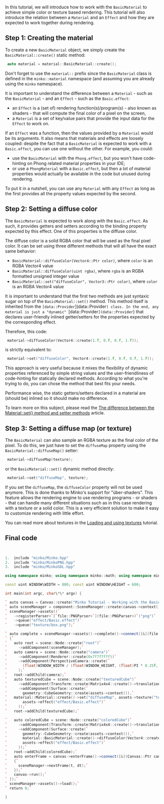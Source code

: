 In this tutorial, we will introduce how to work with the `BasicMaterial` to achieve simple color or texture based rendering. This tutorial will also introduce the relation between a `Material` and an `Effect` and how they are expected to work together during rendering.

Step 1: Creating the material
-----------------------------

To create a new `BasicMaterial` object, we simply create the `BasicMaterial::create()` static method:


```cpp
 auto material = material::BasicMaterial::create(); 
```


Don't forget to use the `material::` prefix since the `BasicMaterial` class is defined in the `minko::material` namespace (and assuming you are already using the `minko` namespace).

It is important to understand the difference between a `Material` - such as the `BasicMaterial` - and an `Effect` - such as the `Basic.effect`:

-   an `Effect` is a (set of) rendering function(s)/program(s) - also known as shaders - that will compute the final color of a pixel on the screen,
-   a `Material` is a set of key/value pairs that provide the input data for the `Effect` to work on.

If an `Effect` was a function, then the values provided by a `Material` would be its arguments. It also means that materials and effects are loosely coupled: despite the fact that a `BasicMaterial` is expected to work with a `Basic.effect`, you can use one without the other. For example, you could:

-   use the `BasicMaterial` with the `Phong.effect`, but you won't have code-hinting on Phong related material properties in your IDE;
-   or use a `PhongMaterial` with a `Basic.effect`, but then a lot of material properties would actually be available in the code but unused during rendering.

To put it in a nutshell, you can use any `Material` with any `Effect` as long as the first provides all the property values expected by the second.

Step 2: Setting a diffuse color
-------------------------------

The `BasicMaterial` is expected to work along with the `Basic.effect`. As such, it provides getters and setters according to the binding property expected by this effect. One of this properties is the diffuse color.

The diffuse color is a solid RGBA color that will be used as the final pixel color. It can be set using three different methods that will all have the exact same behavior:

-   `BasicMaterial::diffuseColor(Vector4::Ptr color)`, where `color` is an RGBA Vector4 value
-   `BasicMaterial::diffuseColor(uint rgba)`, where `rgba` is an RGBA formatted unsigned integer value
-   `BasicMaterial::set("diffuseColor", Vector3::Ptr color)`, where `color` is an RGBA Vector4 value

It is important to understand that the first two methods are just syntaxic sugar on top of the `BasicMaterial::set()` method. This method itself is inherited from the `[data::Provider`](data::Provider`) class. In the end, any material is just a "dynamic" `[data::Provider`](data::Provider`) that declares user-friendly inlined getter/setters for the properties expected by the corresponding effect.

Therefore, this code:


```cpp
 material->diffuseColor(Vector4::create(1.f, 0.f, 0.f, 1.f)); 
```


is strictly equivalent to:


```cpp
 material->set("diffuseColor", Vector4::create(1.f, 0.f, 0.f, 1.f)); 
```


This approach is very useful because it mixes the flexibility of dynamic properties referenced by simple string values and the user-friendliness of code-hinting for statically declared methods. According to what you're trying to do, you can chose the method that best fits your needs.

Performance wise, the static getters/setters declared in a material are (should be) inlined so it should make no difference.

To learn more on this subject, please read the [The difference between the Material::set() method and setter methods](The_difference_between_the_Material::set()_method_and_setter_methods) article.

Step 3: Setting a diffuse map (or texture)
------------------------------------------

The `BasicMaterial` can also sample an RGBA texture as the final color of the pixel. To do this, we just have to set the `diffuseMap` property using the `BasicMaterial::diffuseMap()` setter:


```cpp
 material->diffuseMap(texture); 
```


or the `BasicMaterial::set()` dynamic method directly:


```cpp
 material->set("diffuseMap", texture); 
```


If you set the `diffuseMap`, the `diffuseColor` property will not be used anymore. This is done thanks to Minko's support for "über-shaders". This feature allows the rendering engine to use rendering programs - or shaders - that can handle many different situations such as in this case rendering with a texture or a solid color. This is a very efficient solution to make it easy to customize rendering with little effort.

You can read more about textures in the [Loading and using textures](Loading_and_using_textures.md) tutorial.

Final code
----------


```cpp


1.  include "minko/Minko.hpp"
2.  include "minko/MinkoPNG.hpp"
3.  include "minko/MinkoSDL.hpp"

using namespace minko; using namespace minko::math; using namespace minko::component;

const uint WINDOW\WIDTH = 800; const uint WINDOW\HEIGHT = 600;

int main(int argc, char\*\* argv) {

` auto canvas = Canvas::create("Minko Tutorial - Working with the BasicMaterial", WINDOW_WIDTH, WINDOW_HEIGHT);`
` auto sceneManager = component::SceneManager::create(canvas->context());`
` sceneManager->assets()`
`   ->registerParser<`[`file::PNGParser>`](file::PNGParser>)`("png")`
`   ->queue("effect/Basic.effect")`
`   ->queue("texture/box.png");`

` auto complete = sceneManager->assets()->complete()->connect([&](file::AssetLibrary::Ptr assets)`
` {`
`   auto root = scene::Node::create("root")`
`     ->addComponent(sceneManager);`
`   auto camera = scene::Node::create("camera")`
`     ->addComponent(Renderer::create(0x7f7f7fff))`
`     ->addComponent(PerspectiveCamera::create(`
`       (float)WINDOW_WIDTH / (float)WINDOW_HEIGHT, (float)PI * 0.25f, .1f, 1000.f)`
`     );`
`   root->addChild(camera);`
`   auto texturedCube = scene::Node::create("texturedCube")`
`     ->addComponent(Transform::create(Matrix4x4::create()->translation(-2.f, 0.f, -5.f)))`
`     ->addComponent(Surface::create(`
`       geometry::CubeGeometry::create(assets->context()),`
`   material::Material::create()->set("diffuseMap", assets->texture("texture/box.png")),`
`       assets->effect("effect/Basic.effect")`
`     ));`
`   root->addChild(texturedCube);`

`   auto coloredCube = scene::Node::create("coloredCube")`
`     ->addComponent(Transform::create(Matrix4x4::create()->translation(2.f, 0.f, -5.f)))`
`     ->addComponent(Surface::create(`
`       geometry::CubeGeometry::create(assets->context()),`
`       material::BasicMaterial::create()->diffuseColor(Vector4::create(0.f, 0.f, 1.f, 1.f)),`
`       assets->effect("effect/Basic.effect")`
`     ));`
`   root->addChild(coloredCube);`
`   auto enterFrame = canvas->enterFrame()->connect([&](Canvas::Ptr canvas, float t, float dt)`
`   {`
`     sceneManager->nextFrame(t, dt);`
`   });`
`   canvas->run();`
` });`
` sceneManager->assets()->load();`
` return 0;`

} 
```



